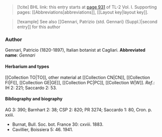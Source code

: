 > [!cite] BHL link: this entry starts at [page 931](https://www.biodiversitylibrary.org/page/33121062) of TL-2 Vol. I.
> Supporting pages: [[Abbreviations|abbreviations]], [[Layout key|layout key]].

> [!example] See also [[Gennari, Patrizio {std. Gennari} (Suppl.)|second entry]] for this author

### Author

Gennari, Patricio (1820-1897), Italian botanist at Cagliari. 
**Abbreviated name**: *Gennari*

#### Herbarium and types

[[Collection TO|TO]], other material at [[Collection CN|CN]], [[Collection FI|FI]], [[Collection GE|GE]], [[Collection PC|PC]], [[Collection W|W]].
*Ref*.: IH 2: 221; Saccardo 2: 53.

#### Bibliography and biography

AG 3: 390; Barnhart 2: 38; CSP 2: 820; PR 3274; Saccardo 1: 80, Cron. p. xxiii.
- Burnat, Bull. Soc. bot. France 30: cxviii. 1883.
- Cavillier, Boissiera 5: 46. 1941.

